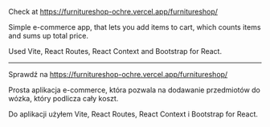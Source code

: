 Check at https://furnitureshop-ochre.vercel.app/furnitureshop/

Simple e-commerce app, that lets you add items to cart, which counts items and sums up total price.

Used Vite, React Routes, React Context and Bootstrap for React.


---

Sprawdź na https://furnitureshop-ochre.vercel.app/furnitureshop/

Prosta aplikacja e-commerce, która pozwala na dodawanie przedmiotów do wózka, który podlicza cały koszt.

Do aplikacji użyłem Vite, React Routes, React Context i Bootstrap for React.
